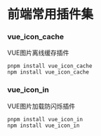 # 前端常用插件集

### vue_icon_cache
VUE图片离线缓存插件
```shell
pnpm install vue_icon_cache
npm install vue_icon_cache
```

### vue_icon_in
VUE图片加载防闪烁插件
```shell
pnpm install vue_icon_in
npm install vue_icon_in
```


